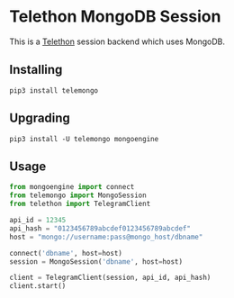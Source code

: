 # Telethon MongoDB Session

This is a [Telethon](https://telethon.dev) session backend which uses MongoDB.

## Installing

```
pip3 install telemongo
```

## Upgrading

```
pip3 install -U telemongo mongoengine
```

## Usage

```python
from mongoengine import connect
from telemongo import MongoSession
from telethon import TelegramClient

api_id = 12345
api_hash = "0123456789abcdef0123456789abcdef"
host = "mongo://username:pass@mongo_host/dbname"

connect('dbname', host=host)
session = MongoSession('dbname', host=host)

client = TelegramClient(session, api_id, api_hash)
client.start()
```
